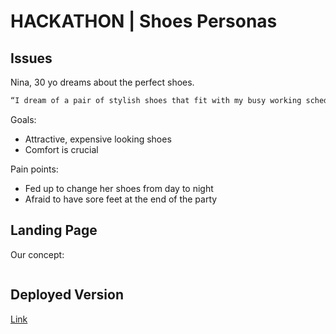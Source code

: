 # HACKATHON | Shoes Personas

## Issues

Nina, 30 yo dreams about the perfect shoes.

```sh
“I dream of a pair of stylish shoes that fit with my busy working schedule and my love for dancing…”
```

Goals:

- Attractive, expensive looking shoes
- Comfort is crucial

Pain points:

- Fed up to change her shoes from day to night
- Afraid to have sore feet at the end of the party

## Landing Page

Our concept:

```sh

```

## Deployed Version

[Link](https://)
